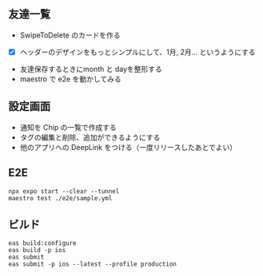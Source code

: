 
## 友達一覧

- SwipeToDelete のカードを作る
- [x] ヘッダーのデザインをもっとシンプルにして、1月, 2月... というようにする
- 友達保存するときにmonth と dayを整形する
- maestro で e2e を動かしてみる

## 設定画面

- 通知を Chip の一覧で作成する
- タグの編集と削除、追加ができるようにする
- 他のアプリへの DeepLink をつける（一度リリースしたあとでよい）

## E2E

```shell
npx expo start --clear --tunnel
maestro test ./e2e/sample.yml
```

## ビルド

```shell
eas build:configure
eas build -p ios
eas submit
eas submit -p ios --latest --profile production
```
